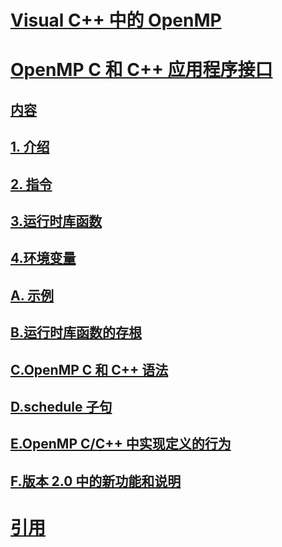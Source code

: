 # [Visual C++ 中的 OpenMP](openmp-in-visual-cpp.md)
# [OpenMP C 和 C++ 应用程序接口](openmp-c-and-cpp-application-program-interface.md)
## [内容](contents.md)
## [1. 介绍](1-introduction.md)
## [2. 指令](2-directives.md)
## [3.运行时库函数](3-run-time-library-functions.md)
## [4.环境变量](4-environment-variables.md)
## [A. 示例](a-examples.md)
## [B.运行时库函数的存根](b-stubs-for-run-time-library-functions.md)
## [C.OpenMP C 和 C++ 语法](c-openmp-c-and-cpp-grammar.md)
## [D.schedule 子句](d-using-the-schedule-clause.md)
## [E.OpenMP C/C++ 中实现定义的行为](e-implementation-defined-behaviors-in-openmp-c-cpp.md)
## [F.版本 2.0 中的新功能和说明](f-new-features-and-clarifications-in-version-2-0.md)
# [引用](reference/toc.md)